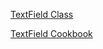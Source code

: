 [TextField Class](https://docs.nativescript.org/api-reference/modules/_ui_text_field_.html)

[TextField Cookbook](https://docs.nativescript.org/cookbook/ui/text-field)